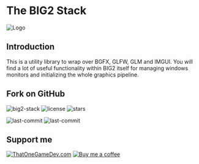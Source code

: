 # The BIG2 Stack

![Logo](https://github.com/Paper-Cranes-Ltd/big2-stack/blob/main/press/logo-color.png?raw=true)

## Introduction

This is a utility library to wrap over BGFX, GLFW, GLM and IMGUI. You will find a lot of useful functionality within BIG2 itself for managing windows
monitors and initializing the whole graphics pipeline.

## Fork on GitHub

![big2-stack](https://badgen.net/badge/paper-cranes-ltd/big2-stack?color=FF3333&icon=github&label)
![license](https://badgen.net/github/license/paper-cranes-ltd/big2-stack?color=0033CC)
![stars](https://badgen.net/github/stars/paper-cranes-ltd/big2-stack?color=CC9900&icon=awesome)

![last-commit](https://badgen.net/github/forks/paper-cranes-ltd/big2-stack?color=33CC33)
![last-commit](https://badgen.net/github/dependents-repo/paper-cranes-ltd/big2-stack?color=33CC33)

## Support me

[![ThatOneGameDev.com](https://badgen.net/badge/@/ThatOneGameDev.com/6633CC/?icon=awesome&label)](https://thatonegamedev.com)
[![Buy me a coffee](https://badgen.net/badge/icon/Buy%20me%20a%20coffee/FF6600/?icon=buymeacoffee&label)](https://www.buymeacoffee.com/object71)
